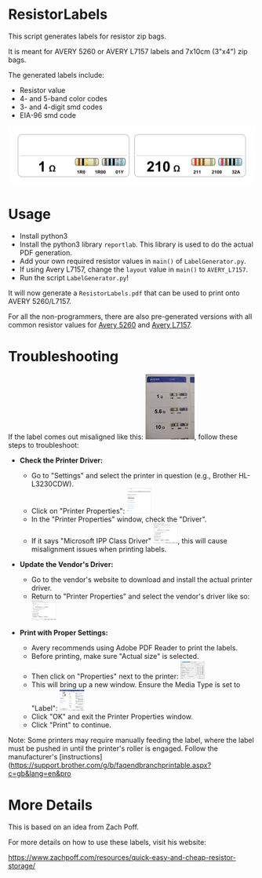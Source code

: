 # ResistorLabels

This script generates labels for resistor zip bags.

It is meant for AVERY 5260 or AVERY L7157 labels and 7x10cm (3"x4") zip bags.

The generated labels include:

-   Resistor value
-   4- and 5-band color codes
-   3- and 4-digit smd codes
-   EIA-96 smd code

<img src="images\Example.svg">

# Usage

-   Install python3
-   Install the python3 library `reportlab`. This library is used to do the actual PDF generation.
-   Add your own required resistor values in `main()` of `LabelGenerator.py`.
-   If using Avery L7157, change the `layout` value in `main()` to `AVERY_L7157`.
-   Run the script `LabelGenerator.py`!

It will now generate a `ResistorLabels.pdf` that can be used to print onto AVERY 5260/L7157.

For all the non-programmers, there are also pre-generated versions with all
common resistor values for [Avery 5260](./CommonValuesAvery5260.pdf) and [Avery L7157](./CommonValuesAveryL7157.pdf).


# Troubleshooting

If the label comes out misaligned like this: [<a href="images\misaligned.jpg"><img src="images\misaligned.jpg" width="100"></a>](misaligned.jpg), follow these steps to troubleshoot:

- **Check the Printer Driver:**
  - Go to "Settings" and select the printer in question (e.g., Brother HL-L3230CDW).
  - Click on "Printer Properties": [<a href="images\001.png"><img src="images\001.png" width="50"></a>](001.png)
  - In the "Printer Properties" window, check the "Driver".
  - If it says "Microsoft IPP Class Driver" [<a href="images\002.png"><img src="images\002.png" width="50"></a>](002.png), this will cause misalignment issues when printing labels.

- **Update the Vendor's Driver:**
  - Go to the vendor's website to download and install the actual printer driver.
  - Return to "Printer Properties" and select the vendor's driver like so: [<a href="images\003.png"><img src="images\003.png" width="50"></a>](003.png)

- **Print with Proper Settings:**
  - Avery recommends using Adobe PDF Reader to print the labels.
  - Before printing, make sure "Actual size" is selected.
  - Then click on "Properties" next to the printer: [<a href="images\005.png"><img src="images\005.png" width="50"></a>](005.png)
  - This will bring up a new window. Ensure the Media Type is set to "Label": [<a href="images\004.png"><img src="images\004.png" width="50"></a>](004.png)
  - Click "OK" and exit the Printer Properties window.
  - Click "Print" to continue.

Note: Some printers may require manually feeding the label, where the label must be pushed in until the printer's roller is engaged. Follow the manufacturer's [instructions](https://support.brother.com/g/b/faqendbranchprintable.aspx?c=gb&lang=en&pro


# More Details

This is based on an idea from Zach Poff.

For more details on how to use these labels, visit his website:

https://www.zachpoff.com/resources/quick-easy-and-cheap-resistor-storage/
